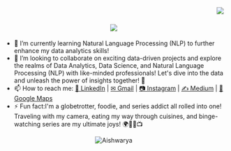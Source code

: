 <img align="right" src="https://visitor-badge.laobi.icu/badge?page_id=gryffin31.gryffin31" />                 

<!--
**gryffin31/gryffin31** is a ✨ _special_ ✨ repository because its `README.md` (this file) appears on your GitHub profile.

Here are some ideas to get you started:

- 🔭 I’m currently working on ...
- 🌱 I’m currently learning ...
- 👯 I’m looking to collaborate on ...
- 🤔 I’m looking for help with ...
- 💬 Ask me about ...
- 📫 How to reach me: ...
- 😄 Pronouns: ...
- ⚡ Fun fact: ...
-->

<h1 align="center">
    <img src="https://readme-typing-svg.herokuapp.com/?font=Righteous&size=35&center=true&vCenter=true&width=500&height=70&duration=4000&lines=Hi+There!+👋;+I'm+Aishwarya!;&color=3D246C" />
</h1>

- 🌱 I’m currently learning Natural Language Processing (NLP) to further enhance my data analytics skills!
- 👯 I’m looking to collaborate on exciting data-driven projects and explore the realms of Data Analytics, Data Science, and Natural Language Processing (NLP) with like-minded professionals! Let's dive into the data and unleash the power of insights together! 🚀
- 📫 How to reach me: 
  <a href="https://www.linkedin.com/in/pattnaik-aishwarya-950b57282/" target="_blank">&#128101; LinkedIn</a> | 
  <a href="mailto:patnaik.aishwarya99@gmail.com" target="_blank">&#9993; Gmail</a> | 
  <a href="https://www.instagram.com/aishwaryapatnaik224/#" target="_blank">&#128247; Instagram</a> | 
  <a href="https://medium.com/@aishwarya.pattnaik224" target="_blank">&#9997; Medium</a> | 
  <a href="https://maps.app.goo.gl/HEv82ebaSnUsHhxr5" target="_blank">&#127969; Google Maps</a>
- ⚡ Fun fact:I'm a globetrotter, foodie, and series addict all rolled into one! Traveling with my camera, eating my way through cuisines, and binge-watching series are my ultimate joys! 🌍📸🍔📺

<p align="center">
<img src="https://github-readme-stats.vercel.app/api?username=gryffin31&show_icons=true" target="_blank" alt="Aishwarya">
</p>


